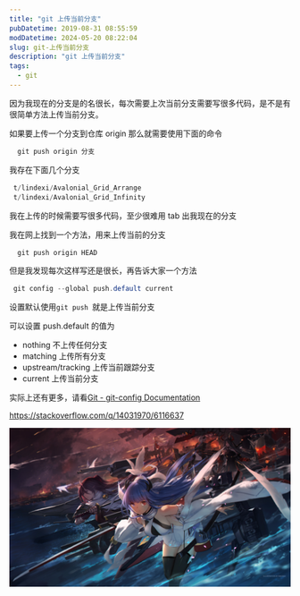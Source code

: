 ```yaml
---
title: "git 上传当前分支"
pubDatetime: 2019-08-31 08:55:59
modDatetime: 2024-05-20 08:22:04
slug: git-上传当前分支
description: "git 上传当前分支"
tags:
  - git
---
```





因为我现在的分支是的名很长，每次需要上次当前分支需要写很多代码，是不是有很简单方法上传当前分支。

<!--more-->


<!-- CreateTime:2019/8/31 16:55:59 -->

<!-- 标签：git -->

如果要上传一个分支到仓库 origin 那么就需要使用下面的命令

```csharp
  git push origin 分支
```

我存在下面几个分支

```csharp
 t/lindexi/Avalonial_Grid_Arrange
 t/lindexi/Avalonial_Grid_Infinity
```

我在上传的时候需要写很多代码，至少很难用 tab 出我现在的分支

我在网上找到一个方法，用来上传当前的分支

```csharp
  git push origin HEAD
```

但是我发现每次这样写还是很长，再告诉大家一个方法

```csharp
 git config --global push.default current
```

设置默认使用`git push `就是上传当前分支

可以设置 push.default 的值为

 - nothing  不上传任何分支
 - matching 上传所有分支
 - upstream/tracking  上传当前跟踪分支
 - current  上传当前分支

 实际上还有更多，请看[Git - git-config Documentation](https://git-scm.com/docs/git-config.html#git-config-pushdefault )

https://stackoverflow.com/q/14031970/6116637

![](images/img-5affbfbc1926d.jpg)

